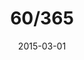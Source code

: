---
title:  "60/365"
date:   2015-03-01
thumbnail-path: "thumbnails/thumbnail-60.jpg"
full-path: "full-size/full-size-60.jpg"
short-description: "Description"
---